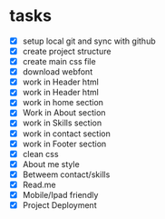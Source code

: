 # tasks 

- [x] setup local git and sync with github
- [x] create project structure
- [x] create main css file
- [x] download webfont 
- [x] work in Header html
- [x] work in Header html
- [x] work in home section
- [x] Work in About section
- [x] work in Skills section
- [x] work in contact section 
- [x] work in Footer section 
- [x] clean css
- [x] About me style
- [x] Betweem  contact/skills
- [x] Read.me
- [x] Mobile/Ipad friendly
- [x] Project Deployment 